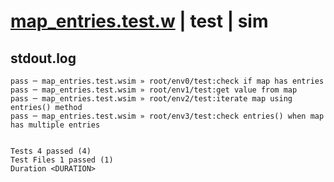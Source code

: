 # [map_entries.test.w](../../../../../examples/tests/valid/map_entries.test.w) | test | sim

## stdout.log
```log
pass ─ map_entries.test.wsim » root/env0/test:check if map has entries                     
pass ─ map_entries.test.wsim » root/env1/test:get value from map                           
pass ─ map_entries.test.wsim » root/env2/test:iterate map using entries() method           
pass ─ map_entries.test.wsim » root/env3/test:check entries() when map has multiple entries
 
 
Tests 4 passed (4)
Test Files 1 passed (1)
Duration <DURATION>
```


